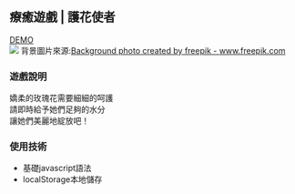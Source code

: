 ## 療癒遊戲 | 護花使者
[DEMO](https://vina2325.github.io/planting-flowers/planting.html "Title")<br>
![](./imgs/demo.png)
背景圖片來源:<a href="https://www.freepik.com/photos/background">Background photo created by freepik - www.freepik.com</a><br>

### 遊戲說明
嬌柔的玫瑰花需要細細的呵護<br>
請即時給予她們足夠的水分<br>
讓她們美麗地綻放吧！


### 使用技術
<ul>
<li>基礎javascript語法</li>
<li>localStorage本地儲存</li>
</ul>
